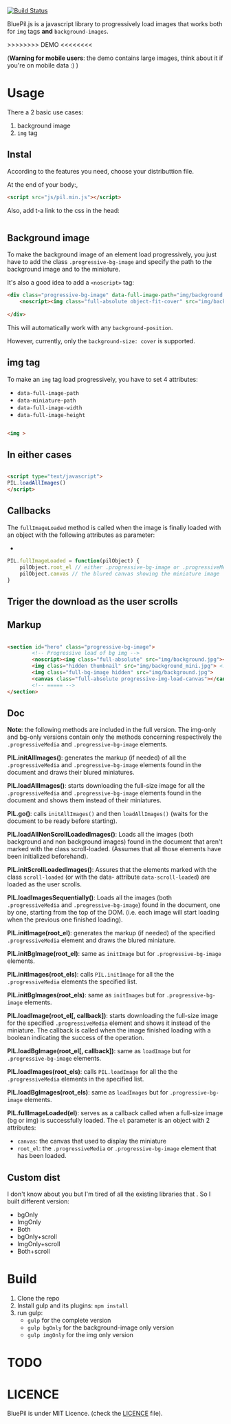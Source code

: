[![Build Status](https://travis-ci.org/tsucres/bluepil.svg?branch=master)](https://travis-ci.org/tsucres/bluepil)

BluePil.js is a javascript library to progressively load images that works both for `img` tags **and** `background-images`.

\>>>>>>>> DEMO <<<<<<<<

(**Warning for mobile users**: the demo contains large images, think about it if you're on mobile data :) )


# Usage

There a 2 basic use cases: 
1. background image
2. `img` tag

## Instal

According to the features you need, choose your distributtion file.

At the end of your body:,

```html
<script src="js/pil.min.js"></script>
```


Also, add t-a link to the css in the head: 

```html

```



## Background image

To make the background image of an element load progressively, you just have to add the class `.progressive-bg-image` and specify the path to the background image and to the miniature.

It's also a good idea to add a `<noscript>` tag: 


```html
<div class="progressive-bg-image" data-full-image-path="img/background.jpg" data-mini-image-path="img/background_mini.jpg">
	<noscript><img class="full-absolute object-fit-cover" src="img/background.jpg"></noscript>
	
</div>
```

This will automatically work with any `background-position`.


However, currently, only the `background-size: cover` is supported.


## img tag

To make an `img` tag load progressively, you have to set 4 attributes: 

- `data-full-image-path`
- `data-miniature-path`
- `data-full-image-width`
- `data-full-image-height`


```html

<img >
```


## In either cases

```html

<script type="text/javascript">
PIL.loadAllImages()
</script>

```
## Callbacks

The `fullImageLoaded` method is called when the image is finally loaded with an object with the following attributes as parameter: 

- 


```js
PIL.fullImageLoaded = function(pilObject) {
	pilObject.root_el // either .progressive-bg-image or .progressiveMedia
	pilObject.canvas // the blured canvas showing the miniature image
}

```



## Triger the download as the user scrolls


## Markup

```html

<section id="hero" class="progressive-bg-image">
		<!-- Progressive load of bg img -->
        <noscript><img class="full-absolute" src="img/background.jpg"></noscript>
        <img class="hidden thumbnail" src="img/background_mini.jpg"> <!-- TODO: b64 -->
        <img class="full-bg-image hidden" src="img/background.jpg">
        <canvas class="full-absolute progressive-img-load-canvas"></canvas>
        <!-- ===== -->
</section>

```

## Doc

**Note**: the following methods are included in the full version. The img-only and bg-only versions contain only the methods concerning respectively the `.progressiveMedia` and `.progressive-bg-image` elements.



**PIL.initAllImages()**: generates the markup (if needed) of all the `.progressiveMedia` and `.progressive-bg-image` elements found in the document and draws their blured miniatures.

**PIL.loadAllImages()**: starts downloading the full-size image for all the `.progressiveMedia` and `.progressive-bg-image` elements found in the document and shows them instead of their miniatures.

**PIL.go()**: calls `initAllImages()` and then `loadAllImages()` (waits for the document to be ready before starting).



**PIL.loadAllNonScrollLoadedImages()**: Loads all the images (both background and non background images) found in the document that aren't marked with the class scroll-loaded. (Assumes that all those elements have been initialized beforehand).

**PIL.initScrollLoadedImages()**: Assures that the elements marked with the class `scroll-loaded` (or with the data- attribute `data-scroll-loaded`) are loaded as the user scrolls.

**PIL.loadImagesSequentially()**: Loads all the images (both `.progressiveMedia` and `.progressive-bg-image`) found in the document, one by one, starting from the top of the DOM. (i.e. each image will start loading when the previous one finished loading).



**PIL.initImage(root_el)**: generates the markup (if needed) of the specified `.progressiveMedia` element and draws the blured miniature.

**PIL.initBgImage(root_el)**: same as `initImage` but for `.progressive-bg-image` elements.
 
**PIL.initImages(root_els)**: calls `PIL.initImage` for all the the `.progressiveMedia` elements the specified list.

**PIL.initBgImages(root_els)**: same as `initImages` but for `.progressive-bg-image` elements.


**PIL.loadImage(root_el[, callback])**: starts downloading the full-size image for the specified `.progressiveMedia` element and shows it instead of the miniature. The callback is called when the image finished loading with a boolean indicating the success of the operation.

**PIL.loadBgImage(root_el[, callback])**: same as `loadImage` but for `.progressive-bg-image` elements.

**PIL.loadImages(root_els)**: calls `PIL.loadImage` for all the the `.progressiveMedia` elements in the specified list.

**PIL.loadBgImages(root_els)**: same as `loadImages` but for `.progressive-bg-image` elements.



**PIL.fullImageLoaded(el)**: serves as a callback called when a full-size image (bg or img) is successfully loaded. The `el` parameter is an object with 2 attributes: 
- `canvas`: the canvas that used to display the miniature
- `root_el`: the `.progressiveMedia` or `.progressive-bg-image` element that has been loaded.



## Custom dist

I don't know about you but I'm tired of all the existing libraries that . So I built different version: 

- bgOnly
- ImgOnly
- Both
- bgOnly+scroll
- ImgOnly+scroll
- Both+scroll


# Build

1. Clone the repo
2. Install gulp and its plugins: `npm install`
3. run gulp: 
	- `gulp` for the complete version
	- `gulp bgOnly` for the background-image only version
	- `gulp imgOnly` for the img only version

# TODO

# LICENCE

BluePil is under MIT Licence. (check the [LICENCE](LICENCE) file).